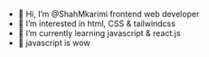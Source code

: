 - 👋 Hi, I’m @ShahMkarimi frontend web developer
- 👀 I’m interested in html, CSS & tailwindcss 
- 🌱 I’m currently learning javascript & react.js
- 🌱 javascript is wow


<!---
ShahMkarimi/ShahMkarimi is a ✨ special ✨ repository because its `README.md` (this file) appears on your GitHub profile.
You can click the Preview link to take a look at your changes.
--->
